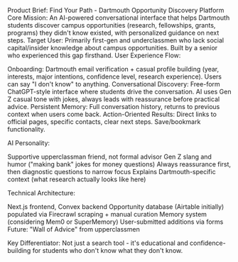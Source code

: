 Product Brief: Find Your Path - Dartmouth Opportunity Discovery Platform
Core Mission: An AI-powered conversational interface that helps Dartmouth students discover campus opportunities (research, fellowships, grants, programs) they didn't know existed, with personalized guidance on next steps.
Target User: Primarily first-gen and underclassmen who lack social capital/insider knowledge about campus opportunities. Built by a senior who experienced this gap firsthand.
User Experience Flow:

Onboarding: Dartmouth email verification + casual profile building (year, interests, major intentions, confidence level, research experience). Users can say "I don't know" to anything.
Conversational Discovery: Free-form ChatGPT-style interface where students drive the conversation. AI uses Gen Z casual tone with jokes, always leads with reassurance before practical advice.
Persistent Memory: Full conversation history, returns to previous context when users come back.
Action-Oriented Results: Direct links to official pages, specific contacts, clear next steps. Save/bookmark functionality.

AI Personality:

Supportive upperclassman friend, not formal advisor
Gen Z slang and humor ("making bank" jokes for money questions)
Always reassurance first, then diagnostic questions to narrow focus
Explains Dartmouth-specific context (what research actually looks like here)

Technical Architecture:

Next.js frontend, Convex backend
Opportunity database (Airtable initially) populated via Firecrawl scraping + manual curation
Memory system (considering Mem0 or SuperMemory)
User-submitted additions via forms
Future: "Wall of Advice" from upperclassmen

Key Differentiator: Not just a search tool - it's educational and confidence-building for students who don't know what they don't know.